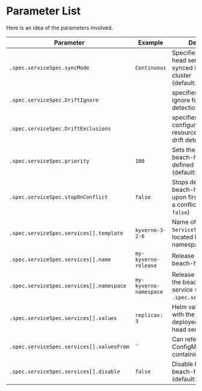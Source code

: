 # Parameter List

Here is an idea of the parameters involved.

| Parameter                                 | Example                | Description                                                                                   |
|-------------------------------------------|------------------------|-----------------------------------------------------------------------------------------------|
| `.spec.serviceSpec.syncMode`              | `Continuous`           | Specifies how beach-head services are synced i the target cluster (default:`Continuous`)      |
| `.spec.serviceSpec.DriftIgnore`           |                        | specifies resources to ignore for drift detection                                             |
| `.spec.serviceSpec.DriftExclusions`       |                        | specifies specific configurations of resources to ignore for drift detection                  |
| `.spec.serviceSpec.priority`              | `100`                  | Sets the priority for the beach-head services defined in this spec (default: `100`)           |
| `.spec.serviceSpec.stopOnConflict`        | `false`                | Stops deployment of beach-head services upon first encounter of a conflict (default: `false`) |
| `.spec.serviceSpec.services[].template`   | `kyverno-3-2-6`        | Name of the `ServiceTemplate` object located in the same namespace                            |
| `.spec.serviceSpec.services[].name`       | `my-kyverno-release`   | Release name for the beach-head service                                                       |
| `.spec.serviceSpec.services[].namespace`  | `my-kyverno-namespace` | Release namespace for the beach-head service (default: `.spec.services[].name`)               |
| `.spec.serviceSpec.services[].values`     | `replicas: 3`          | Helm values to be used with the template while deployed the beach-head services               |
| `.spec.serviceSpec.services[].valuesFrom` | ``                     | Can reference a ConfigMap or Secret containing helm values                                    |
| `.spec.serviceSpec.services[].disable`    | `false`                | Disable handling of this beach-head service (default: `false`)                                |